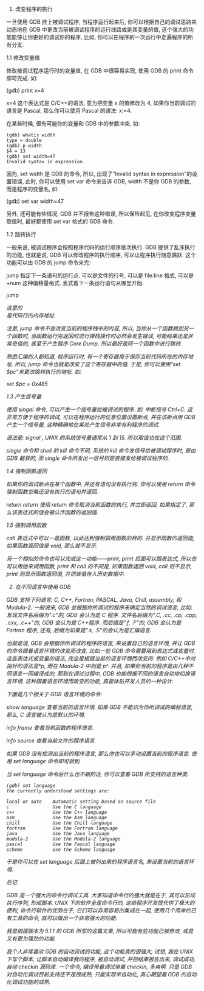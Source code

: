 1. 改变程序的执行

一旦使用 GDB 挂上被调试程序, 当程序运行起来后, 你可以根据自己的调试思路来动态地在 GDB 中更改当前被调试程序的运行线路或是其变量的值, 这个强大的功能能够让你更好的调试你的程序, 比如, 你可以在程序的一次运行中走遍程序的所有分支.

1.1 修改变量值

修改被调试程序运行时的变量值, 在 GDB 中很容易实现, 使用 GDB 的 print 命令即可完成. 如:

(gdb) print x=4

x=4 这个表达式是 C/C++的语法, 意为把变量 x 的值修改为 4, 如果你当前调试的语言是 Pascal, 那么你可以使用 Pascal 的语法: x:=4.

在某些时候, 很有可能你的变量和 GDB 中的参数冲突, 如:

```
(gdb) whatis width
type = double
(gdb) p width
$4 = 13
(gdb) set width=47
Invalid syntax in expression.
```

因为, set width 是 GDB 的命令, 所以, 出现了"Invalid syntax in expression"的设置错误, 此时, 你可以使用 set var 命令来告诉 GDB, width 不是你 GDB 的参数, 而是程序的变量名, 如:

(gdb) set var width=47

另外, 还可能有些情况, GDB 并不报告这种错误, 所以保险起见, 在你改变程序变量取值时, 最好都使用 set var 格式的 GDB 命令.


1.2 跳转执行

一般来说, 被调试程序会按照程序代码的运行顺序依次执行. GDB 提供了乱序执行的功能, 也就是说, GDB 可以修改程序的执行顺序, 可以让程序执行随意跳跃. 这个功能可以由 GDB 的 jump 命令来完:

jump <linespec>
指定下一条语句的运行点. <linespce>可以是文件的行号, 可以是 file:line 格式, 可以是+num 这种偏移量格式. 表式着下一条运行语句从哪里开始.

jump <address>
这里的<address>是代码行的内存地址.

注意, jump 命令不会改变当前的程序栈中的内容, 所以, 当你从一个函数跳到另一个函数时, 当函数运行完返回时进行弹栈操作时必然会发生错误, 可能结果还是非常奇怪的, 甚至于产生程序 Core Dump. 所以最好是同一个函数中进行跳转.

熟悉汇编的人都知道, 程序运行时, 有一个寄存器用于保存当前代码所在的内存地址. 所以, jump 命令也就是改变了这个寄存器中的值. 于是, 你可以使用"set $pc"来更改跳转执行的地址. 如:

set $pc = 0x485


1.3 产生信号量

使用 singal 命令, 可以产生一个信号量给被调试的程序. 如: 中断信号 Ctrl+C. 这非常方便于程序的调试, 可以在程序运行的任意位置设置断点, 并在该断点用 GDB 产生一个信号量, 这种精确地在某处产生信号非常有利程序的调试.

语法是: signal <singal>, UNIX 的系统信号量通常从 1 到 15. 所以<singal>取值也在这个范围.

single 命令和 shell 的 kill 命令不同, 系统的 kill 命令发信号给被调试程序时, 是由 GDB 截获的, 而 single 命令所发出一信号则是直接发给被调试程序的.


1.4 强制函数返回

如果你的调试断点在某个函数中, 并还有语句没有执行完. 你可以使用 return 命令强制函数忽略还没有执行的语句并返回.

return
return <expression>
使用 return 命令取消当前函数的执行, 并立即返回, 如果指定了<expression>, 那么该表达式的值会被认作函数的返回值.


1.5 强制调用函数

call <expr>
表达式中可以一是函数, 以此达到强制调用函数的目的. 并显示函数的返回值, 如果函数返回值是 void, 那么就不显示.

另一个相似的命令也可以完成这一功能——print, print 后面可以跟表达式, 所以也可以用他来调用函数, print 和 call 的不同是, 如果函数返回 void, call 则不显示, print 则显示函数返回值, 并把该值存入历史数据中.



2. 在不同语言中使用 GDB

GDB 支持下列语言: C, C++, Fortran, PASCAL, Java, Chill, assembly, 和 Modula-2. 一般说来, GDB 会根据你所调试的程序来确定当然的调试语言, 比如: 发现文件名后缀为".c"的, GDB 会认为是 C 程序. 文件名后缀为".C, .cc, .cp, .cpp, .cxx, .c++"的, GDB 会认为是 C++程序. 而后缀是".f, .F"的, GDB 会认为是 Fortran 程序, 还有, 后缀为如果是".s, .S"的会认为是汇编语言.

也就是说, GDB 会根据你所调试的程序的语言, 来设置自己的语言环境, 并让 GDB 的命令跟着语言环境的改变而改变. 比如一些 GDB 命令需要用到表达式或变量时, 这些表达式或变量的语法, 完全是根据当前的语言环境而改变的. 例如 C/C++中对指针的语法是*p, 而在 Modula-2 中则是 p^. 并且, 如果你当前的程序是由几种不同语言一同编译成的, 那到在调试过程中, GDB 也能根据不同的语言自动地切换语言环境. 这种跟着语言环境而改变的功能, 真是体贴开发人员的一种设计.


下面是几个相关于 GDB 语言环境的命令:

show language
查看当前的语言环境. 如果 GDB 不能识为你所调试的编程语言, 那么, C 语言被认为是默认的环境.

info frame
查看当前函数的程序语言.

info source
查看当前文件的程序语言.

如果 GDB 没有检测出当前的程序语言, 那么你也可以手动设置当前的程序语言. 使用 set language 命令即可做到.

当 set language 命令后什么也不跟的话, 你可以查看 GDB 所支持的语言种类:

```
(gdb) set language
The currently understood settings are:

local or auto    Automatic setting based on source file
c                Use the C language
c++              Use the C++ language
asm              Use the Asm language
chill            Use the Chill language
fortran          Use the Fortran language
java             Use the Java language
modula-2         Use the Modula-2 language
pascal           Use the Pascal language
scheme           Use the Scheme language
```

于是你可以在 set language 后跟上被列出来的程序语言名, 来设置当前的语言环境.

后记

GDB 是一个强大的命令行调试工具. 大家知道命令行的强大就是在于, 其可以形成执行序列, 形成脚本. UNIX 下的软件全是命令行的, 这给程序开发提代供了极大的便利, 命令行软件的优势在于, 它们可以非常容易的集成在一起, 使用几个简单的已有工具的命令, 就可以做出一个非常强大的功能.

我是根据版本为 5.1.1 的 GDB 所写的这篇文章, 所以可能有些功能已被修改, 或是又有更为强劲的功能.

我个人非常喜欢 GDB 的自动调试的功能, 这个功能真的很强大, 试想, 我在 UNIX 下写个脚本, 让脚本自动编译我的程序, 被自动调试, 并把结果报告出来, 调试成功, 自动 checkin 源码库. 一个命令, 编译带着调试带着 checkin, 多爽啊. 只是 GDB 对自动化调试目前支持还不是很成熟, 只能实现半自动化, 真心期望着 GDB 的自动化调试功能的成熟.